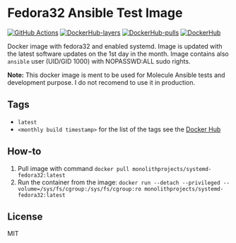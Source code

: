# Fedora32 Ansible Test Image

[![GitHub Actions](https://github.com/MonolithProjects/docker-systemd-fedora32/workflows/Dockerfile%20test/badge.svg?branch=master)](https://github.com/MonolithProjects/docker-systemd-fedora32/actions)
[![DockerHub-layers](https://img.shields.io/microbadger/layers/monolithprojects/systemd-fedora32)](https://hub.docker.com/repository/docker/monolithprojects/systemd-fedora32)
[![DockerHub-pulls](https://img.shields.io/docker/pulls/monolithprojects/systemd-fedora32)](https://hub.docker.com/repository/docker/monolithprojects/systemd-fedora32)
[![DockerHub](https://img.shields.io/docker/cloud/automated/monolithprojects/systemd-fedora32?maxAge=2592000)](https://hub.docker.com/repository/docker/monolithprojects/systemd-fedora32)

Docker image with fedora32 and enabled systemd. Image is updated with the latest software updates on the 1st day in the month. Image contains also `ansible` user (UID/GID 1000) with NOPASSWD:ALL sudo rights.  

**Note:** This docker image is ment to be used for Molecule Ansible tests and development purpose. I do not recomend to use it in production.

## Tags

- `latest`  
- `<monthly build timestamp>` for the list of the tags see the [Docker Hub](https://hub.docker.com/repository/docker/monolithprojects/systemd-fedora32/tags?page=1)

## How-to

  1. Pull image with command `docker pull monolithprojects/systemd-fedora32:latest`  
  2. Run the container from the image: `docker run --detach --privileged --volume=/sys/fs/cgroup:/sys/fs/cgroup:ro monolithprojects/systemd-fedora32:latest`  

## License

MIT
